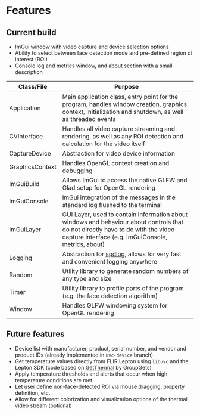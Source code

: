 # Features

## Current build

- [ImGui](https://https://github.com/ocornut/imgui) window with video capture and device selection options
- Ability to select between face detection mode and pre-defined region of interest (ROI)
- Console log and metrics window, and about section with a small description

Class/File | Purpose
-|-
Application | Main application class, entry point for the program, handles window creation, graphics context, initialization and shutdown, as well as threaded events
CVInterface | Handles all video capture streaming and rendering, as well as any ROI detection and calculation for the video itself
CaptureDevice | Abstraction for video device information
GraphicsContext | Handles OpenGL context creation and debugging
ImGuiBuild | Allows ImGui to access the native GLFW and Glad setup for OpenGL rendering
ImGuiConsole | ImGui integration of the messages in the standard log flushed to the terminal
ImGuiLayer | GUI Layer, used to contain information about windows and behaviour about controls that do not directly have to do with the video capture interface (e.g. ImGuiConsole, metrics, about)
Logging | Abstraction for [spdlog](https://github.com/gabime/spdlog), allows for very fast and convenient logging anywhere
Random | Utility library to generate random numbers of any type and size
Timer | Utility library to profile parts of the program (e.g. the face detection algorithm)
Window | Handles GLFW windowing system for OpenGL rendering

## Future features

- Device list with manufacturer, product, serial number, and vendor and product IDs (already implemented in `uvc-device` branch)
- Get temperature values directly from FLIR Lepton using `libuvc` and the Lepton SDK (code based on [GetThermal](https://github.com/groupgets/GetThermal) by GroupGets)
- Apply temperature thresholds and alerts that occur when high temperature conditions are met
- Let user define non-face-detected ROI via mouse dragging, property definition, etc.
- Allow for different colorization and visualization options of the thermal video stream (optional)
